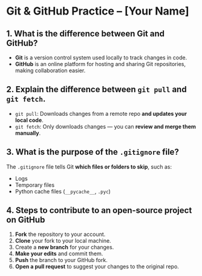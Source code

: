 # Git & GitHub Practice – [Your Name]

## 1. What is the difference between Git and GitHub?

- **Git** is a version control system used locally to track changes in code.
- **GitHub** is an online platform for hosting and sharing Git repositories, making collaboration easier.

## 2. Explain the difference between `git pull` and `git fetch`.

- `git pull`: Downloads changes from a remote repo **and updates your local code**.
- `git fetch`: Only downloads changes — you can **review and merge them manually**.

## 3. What is the purpose of the `.gitignore` file?

The `.gitignore` file tells Git **which files or folders to skip**, such as:
- Logs
- Temporary files
- Python cache files (`__pycache__`, `.pyc`)

## 4. Steps to contribute to an open-source project on GitHub

1. **Fork** the repository to your account.
2. **Clone** your fork to your local machine.
3. Create a **new branch** for your changes.
4. **Make your edits** and commit them.
5. **Push** the branch to your GitHub fork.
6. **Open a pull request** to suggest your changes to the original repo.
